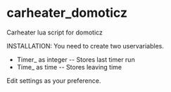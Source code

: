 # carheater_domoticz
Carheater lua script for domoticz

INSTALLATION:
You need to create two uservariables. 
- Timer_<NAME> as integer           -- Stores last timer run
- Time_<NAME> as time               -- Stores leaving time

Edit settings as your preference. 
